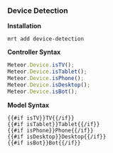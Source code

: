 
### Device Detection

**Installation**  
````
mrt add device-detection
````

**Controller Syntax**  
````js
Meteor.Device.isTV();
Meteor.Device.isTablet();
Meteor.Device.isPhone();
Meteor.Device.isDesktop();
Meteor.Device.isBot();
````

**Model Syntax**
````
{{#if isTV}}TV{{/if}}
{{#if isTablet}}Tablet{{/if}}
{{#if isPhone}}Phone{{/if}}
{{#if isDesktop}}Desktop{{/if}}
{{#if isBot}}Bot{{/if}}
````
